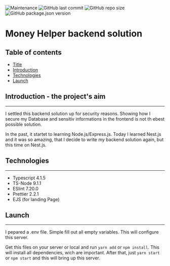![Maintenance](https://img.shields.io/maintenance/yes/2021?style=plastic)
![GitHub last commit](https://img.shields.io/github/last-commit/wusabinga/nest-js)
![GitHub repo size](https://img.shields.io/github/repo-size/Wusabinga/nest-js)
![GitHub package.json version](https://img.shields.io/github/package-json/v/Wusabinga/nest-js)

# Money Helper backend solution

## Table of contents

- [Title](#money-helper-backend-solution)
- [Introduction](#introduction---the-projects-aim)
- [Technologies](#technologies)
- [Launch](#launch)
<!-- - [Scope of functionalities](#scope-of-functionalities)
- [Examples of use](#examples-of-use)
- [Sources](#sources)
- [Other information](#other-information) -->

## Introduction - the project's aim

---

I settled this backend solution up for security reasons. Showing how I secure my Database and sensitiv informations in the frontend is not th ebest possible solution.

In the past, it startet to learning Node.js/Express.js. Today I learned Nest.js and it was so amazing, that I decide to write my backend solution again, but this time on Nest.js.

## Technologies

---

- Typescript 4.1.5
- TS-Node 9.1.1
- ESlint 7.20.0
- Prettier 2.2.1
- EJS (for landing Page)

## Launch

---

I pepared a .env file. Simple fill out all empty variables. This will configure this server.

Get this files on your server or local and run `yarn add` or `npm install`. This will install all dependencies, wich are important.
After that, just `yarn start` or `npm start` and this will bring up this server.

<!-- ## Scope of functionalities -->

<!-- ## Examples of use -->


<!-- ## Sources -->

<!-- ## Other information -->
